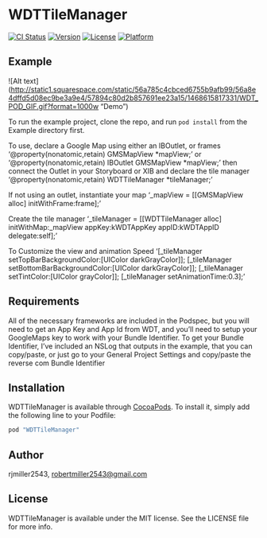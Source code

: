 # WDTTileManager

[![CI Status](http://img.shields.io/travis/rjmiller2543/WDTTileManager.svg?style=flat)](https://travis-ci.org/rjmiller2543/WDTTileManager)
[![Version](https://img.shields.io/cocoapods/v/WDTTileManager.svg?style=flat)](http://cocoapods.org/pods/WDTTileManager)
[![License](https://img.shields.io/cocoapods/l/WDTTileManager.svg?style=flat)](http://cocoapods.org/pods/WDTTileManager)
[![Platform](https://img.shields.io/cocoapods/p/WDTTileManager.svg?style=flat)](http://cocoapods.org/pods/WDTTileManager)

## Example

![Alt text](http://static1.squarespace.com/static/56a785c4cbced6755b9afb99/56a8e4dffd5d08ec9be3a9e4/57894c80d2b857691ee23a15/1468615817331/WDT_POD_GIF.gif?format=1000w “Demo”)

To run the example project, clone the repo, and run `pod install` from the Example directory first.

To use, declare a Google Map using either an IBOutlet, or frames
    ‘@property(nonatomic,retain) GMSMapView *mapView;’
or
    ‘@property(nonatomic,retain) IBOutlet GMSMapView *mapView;’
then connect the Outlet in your Storyboard or XIB
and declare the tile manager
    ‘@property(nonatomic,retain) WDTTileManager *tileManager;’

If not using an outlet, instantiate your map
    ‘_mapView = [[GMSMapView alloc] initWithFrame:frame];’

Create the tile manager
    ‘_tileManager = [[WDTTileManager alloc] initWithMap:_mapView appKey:kWDTAppKey appID:kWDTAppID delegate:self];’

To Customize the view and animation Speed
    ‘[_tileManager setTopBarBackgroundColor:[UIColor darkGrayColor]];
    [_tileManager setBottomBarBackgroundColor:[UIColor darkGrayColor]];
    [_tileManager setTintColor:[UIColor grayColor]];
    [_tileManager setAnimationTime:0.3];’

## Requirements

All of the necessary frameworks are included in the Podspec, but you will need to get an App Key and App Id from WDT, and you’ll need to setup your GoogleMaps key to work with your Bundle Identifier.  To get your Bundle Identifier, I’ve included an NSLog that outputs in the example, that you can copy/paste, or just go to your General Project Settings and copy/paste the reverse com Bundle Identifier

## Installation

WDTTileManager is available through [CocoaPods](http://cocoapods.org). To install
it, simply add the following line to your Podfile:

```ruby
pod "WDTTileManager"
```

## Author

rjmiller2543, robertmiller2543@gmail.com

## License

WDTTileManager is available under the MIT license. See the LICENSE file for more info.
